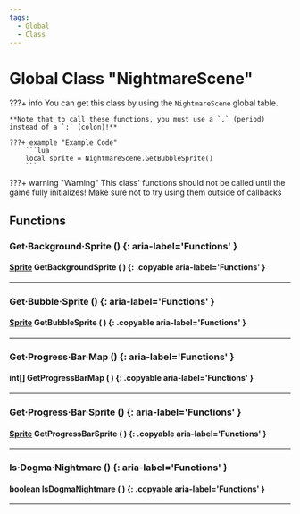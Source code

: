 ```yaml
---
tags:
  - Global
  - Class
---
```

# Global Class "NightmareScene"

???+ info
    You can get this class by using the `NightmareScene` global table.

    **Note that to call these functions, you must use a `.` (period) instead of a `:` (colon)!**
    
    ???+ example "Example Code"
        ```lua
        local sprite = NightmareScene.GetBubbleSprite()
        ```

???+ warning "Warning"
    This class' functions should not be called until the game fully initializes! Make sure not to try using them outside of callbacks
    
## Functions

### Get·Background·Sprite () {: aria-label='Functions' }
#### [Sprite](Sprite.md) GetBackgroundSprite ( ) {: .copyable aria-label='Functions' }

___
### Get·Bubble·Sprite () {: aria-label='Functions' }
#### [Sprite](Sprite.md) GetBubbleSprite ( ) {: .copyable aria-label='Functions' }

___
### Get·Progress·Bar·Map () {: aria-label='Functions' }
#### int[] GetProgressBarMap ( ) {: .copyable aria-label='Functions' }

___
### Get·Progress·Bar·Sprite () {: aria-label='Functions' }
#### [Sprite](Sprite.md) GetProgressBarSprite ( ) {: .copyable aria-label='Functions' }

___
### Is·Dogma·Nightmare () {: aria-label='Functions' }
#### boolean IsDogmaNightmare ( ) {: .copyable aria-label='Functions' }

___